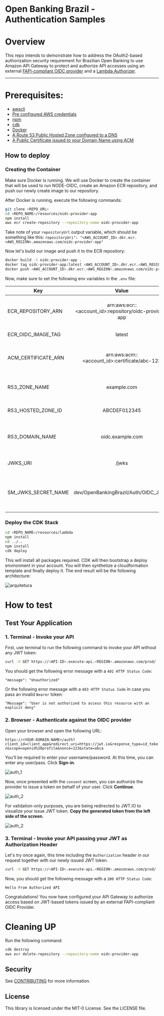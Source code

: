 # Open Banking Brazil - Authentication Samples

# Overview

This repo intends to demonstrate how to address the OAuth2-based authorization security requirement for Brazilian Open Banking to use Amazon API Gateway to protect and authorize API accesses using an external [FAPI-compliant OIDC provider](./resources/oidc-provider-app) and a [Lambda Authorizer](./resources/lambda/lambda-auth.js).
*** 

# Prerequisites:

- [awscli](https://docs.aws.amazon.com/cli/latest/userguide/cli-chap-install.html)
- [Pre configured AWS credentials](https://docs.aws.amazon.com/amazonswf/latest/developerguide/RubyFlowOptions.html)
- [npm](https://docs.npmjs.com/downloading-and-installing-node-js-and-npm)
- [cdk](https://docs.aws.amazon.com/cdk/latest/guide/getting_started.html)
- [Docker](https://docs.docker.com/get-docker/)
- [A Route 53 Public Hosted Zone configured to a DNS](https://docs.aws.amazon.com/Route53/latest/DeveloperGuide/dns-configuring.html)
- [A Public Certificate issued to your Domain Name using ACM](https://docs.aws.amazon.com/acm/latest/userguide/gs-acm-request-public.html)

## How to deploy

### Creating the Container 

Make sure Docker is running. We will use Docker to create the container that will be used to run NODE-OIDC, create an Amazon ECR repository, and push our newly create image to our repository. 

After Docker is running, execute the following commands: 

```sh
git clone <REPO_URL>
cd <REPO_NAME>/resources/oidc-provider-app
npm install
aws ecr create-repository --repository-name oidc-provider-app
```

Take note of your `repositoryUrl` output variable, which should be something like this: `repositoryUri": "<AWS_ACCOUNT_ID>.dkr.ecr.<AWS_REGION>.amazonaws.com/oidc-provider-app"`

Now let's build our image and push it to the ECR repository:

```sh
docker build -t oidc-provider-app .
docker tag oidc-provider-app:latest <AWS_ACCOUNT_ID>.dkr.ecr.<AWS_REGION>.amazonaws.com/oidc-provider-app:latest
docker push <AWS_ACCOUNT_ID>.dkr.ecr.<AWS_REGION>.amazonaws.com/oidc-provider-app:latest
```

Now, make sure to set the following env variables in the `.env` file:

| Key   |      Value      |      Description      |
|----------|:-------------:|-----------------------:|
| ECR_REPOSITORY_ARN | arn:aws:ecr:<region>:<account_id>:repository/oidc-provider-app | Your Amazon ECR repository name for the Node OIDC Provider application |
| ECR_OIDC_IMAGE_TAG | latest | Your Docker image tag (e.g. latest) |
| ACM_CERTIFICATE_ARN |  arn:aws:acm:<region>:<account_id>:certificate/abc-123 | Your Amazon Certificate Manager (ACM) public certificate ARN |
| R53_ZONE_NAME | example.com | Your Route 53 public zone name (e.g. example.com) |
| R53_HOSTED_ZONE_ID | ABCDEF012345 | Your Route 53 public Hosted Zone ID |
| R53_DOMAIN_NAME | oidc.example.com | The desired domain name to host your OIDC application (e.g. oidc.example.com) |
| JWKS_URI | /jwks | Your OIDC Provider's JWKS Endpoint |
| SM_JWKS_SECRET_NAME | dev/OpenBankingBrazil/Auth/OIDC_JWKS | The AWS Secrets Manager's secret name to securely store your JWKS Key ID for JWT token verification |

### Deploy the CDK Stack

```sh
cd <REPO_NAME>/resources/lambda
npm install
cd ../..
npm install
cdk deploy
```

This will install all packages required. CDK will then bootstrap a deploy environment in your account. You will then synthetize a cloudformation template and finally deploy it. The end result will be the following architecture: 

![arquitetura](docs/proxy-mtls-architecture-background.png)

# How to test




## Test Your Application 

### 1. Terminal - Invoke your API
First, use terminal to run the following command to invoke your API without any JWT token:

```sh
curl -X GET https://<API-ID>.execute-api.<REGION>.amazonaws.com/prod/
```
You should get the following error message with a `401 HTTP Status Code`:

`"message": "Unauthorized"`

Or the following error message with a `403 HTTP Status Code` in case you pass an invalid `Bearer` token:

`"Message": "User is not authorized to access this resource with an explicit deny"`

### 2. Browser - Authenticate against the OIDC provider

Open your browser and open the following URL:

`https://<YOUR-DOMAIN-NAME>/auth?client_id=client_app&redirect_uri=https://jwt.io&response_type=id_token&scope=openid%20profile&nonce=123&state=abca`

You'll be required to enter your username/password. At this time, you can enter any user/pass. Click **Sign-in**.

![auth_1](auth_1.png)

Now, once presented with the `consent` screen, you can authorize the provider to issue a token on behalf of your user. Click **Continue**.

![auth_2](auth_2.png)

For validation-only purposes, you are being redirected to JWT.IO to visualize your issue JWT token. **Copy the generated token from the left side of the screen**.

![auth_2](jwt_issued.png)

### 3. Terminal - Invoke your API passing your JWT as Authorization Header

Let's try once again, this time including the `Authorization` header in our request together with our newly issued JWT token.

```sh
curl -X GET https://<API-ID>.execute-api.<REGION>.amazonaws.com/prod/ -H "Authorization: Bearer <YOUR.ACCESS.TOKEN>"
```

Now, you should get the following message with a `200 HTTP Status Code`:

`Hello From Authorized API`

Congratulations! You now have configured your API Gateway to authorize access based on JWT-based tokens issued by an external FAPI-compliant OIDC Provider.

# Cleaning UP

Run the following command:

```sh
cdk destroy
aws ecr delete-repository --repository-name oidc-provider-app
```

## Security

See [CONTRIBUTING](CONTRIBUTING.md#security-issue-notifications) for more information.

## License

This library is licensed under the MIT-0 License. See the LICENSE file.


